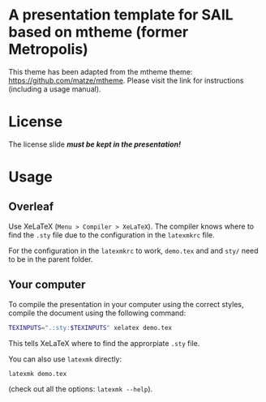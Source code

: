# A presentation template for SAIL based on mtheme (former Metropolis)

This theme has been adapted from the mtheme theme: https://github.com/matze/mtheme. Please visit the link for instructions (including a usage manual).

# License

The license slide ***must be kept in the presentation!***

# Usage
## Overleaf
Use XeLaTeX (`Menu > Compiler > XeLaTeX`). The compiler knows where to find the `.sty` file due to the configuration in the `latexmkrc` file.

For the configuration in the `latexmkrc` to work, `demo.tex` and and `sty/` need to be in the parent folder.

## Your computer
To compile the presentation in your computer using the correct styles, compile the document using the following command:
```bash
TEXINPUTS=".:sty:$TEXINPUTS" xelatex demo.tex
```
This tells XeLaTeX where to find the approrpiate `.sty` file.

You can also use `latexmk` directly:
```bash
latexmk demo.tex
```
(check out all the options: `latexmk --help`).
